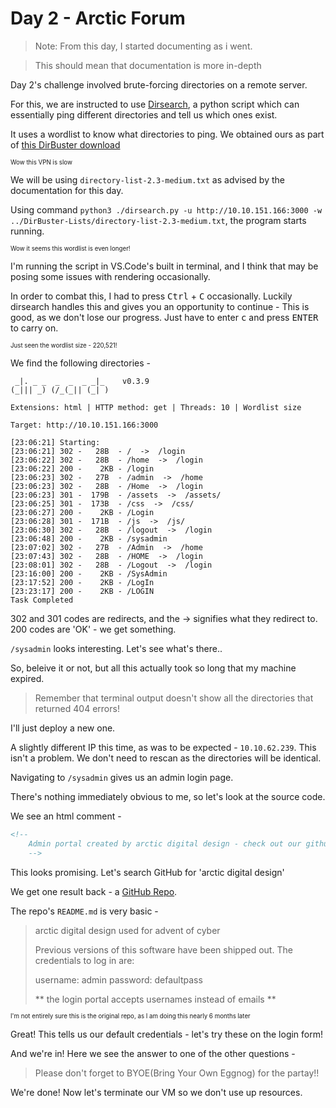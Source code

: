 # Day 2 - Arctic Forum

> Note: From this day, I started documenting as i went.

> This should mean that documentation is more in-depth

Day 2's challenge involved brute-forcing directories on a remote server.

For this, we are instructed to use [Dirsearch](https://github.com/maurosoria/dirsearch), a python script which can essentially ping different directories and tell us which ones exist.

It uses a wordlist to know what directories to ping.
We obtained ours as part of [this DirBuster download](http://downloads.sourceforge.net/dirbuster/DirBuster-Lists.tar.bz2?use_mirror=osdn)

 <sup><sub>Wow this VPN is slow</sub></sup>

We will be using `directory-list-2.3-medium.txt` as advised by the documentation for this day.

Using command
`python3 ./dirsearch.py -u http://10.10.151.166:3000 -w ../DirBuster-Lists/directory-list-2.3-medium.txt`, the program starts running.

 <sup><sub>Wow it seems this wordlist is even longer!</sub></sup>

 I'm running the script in VS.Code's built in terminal, and I think that may be posing some issues with rendering occasionally.

 In order to combat this, I had to press <kbd>Ctrl</kbd> + <kbd>C</kbd> occasionally. Luckily dirsearch handles this and gives you an opportunity to continue - This is good, as we don't lose our progress. Just have to enter <kbd>c</kbd> and press <kbd>ENTER</kbd> to carry on.

 <sup><sub>Just seen the wordlist size - 220,521!</sub></sup>

 We find the following directories - 
 ```
  _|. _ _  _  _  _ _|_    v0.3.9
(_||| _) (/_(_|| (_| )

Extensions: html | HTTP method: get | Threads: 10 | Wordlist size

Target: http://10.10.151.166:3000

[23:06:21] Starting: 
[23:06:21] 302 -   28B  - /  ->  /login
[23:06:22] 302 -   28B  - /home  ->  /login
[23:06:22] 200 -    2KB - /login 
[23:06:23] 302 -   27B  - /admin  ->  /home
[23:06:23] 302 -   28B  - /Home  ->  /login
[23:06:23] 301 -  179B  - /assets  ->  /assets/
[23:06:25] 301 -  173B  - /css  ->  /css/
[23:06:27] 200 -    2KB - /Login
[23:06:28] 301 -  171B  - /js  ->  /js/
[23:06:30] 302 -   28B  - /logout  ->  /login
[23:06:48] 200 -    2KB - /sysadmin
[23:07:02] 302 -   27B  - /Admin  ->  /home
[23:07:43] 302 -   28B  - /HOME  ->  /login
[23:08:01] 302 -   28B  - /Logout  ->  /login
[23:16:00] 200 -    2KB - /SysAdmin      
[23:17:52] 200 -    2KB - /LogIn
[23:23:17] 200 -    2KB - /LOGIN
Task Completed
```

302 and 301 codes are redirects, and the -> signifies what they redirect to.
200 codes are 'OK' - we get something.

`/sysadmin` looks interesting. Let's see what's there..

So, beleive it or not, but all this actually took so long that my machine expired.
> Remember that terminal output doesn't show all the directories that returned 404 errors!

 I'll just deploy a new one.

A slightly different IP this time, as was to be expected - `10.10.62.239`. This isn't a problem. We don't need to rescan as the directories will be identical.

Navigating to `/sysadmin` gives us an admin login page.

There's nothing immediately obvious to me, so let's look at the source code.

We see an html comment - 
```html
<!--
    Admin portal created by arctic digital design - check out our github repo
    -->
```
This looks promising. Let's search GitHub for 'arctic digital design'

We get one result back - a [GitHub Repo](https://github.com/ashu-savani/arctic-digital-design).

The repo's `README.md` is very basic - 
>arctic digital design used for advent of cyber
>
>Previous versions of this software have been shipped out. The credentials to log in are:
>
>username: admin
>password: defaultpass
>
>** the login portal accepts usernames instead of emails **

<sup><sub>I'm not entirely sure this is the original repo, as I am doing this nearly 6 months later</sub></sup>

Great! This tells us our default credentials - let's try these on the login form!

And we're in!
Here we see the answer to one of the other questions -
>Please don't forget to BYOE(Bring Your Own Eggnog) for the partay!!

We're done! Now let's terminate our VM so we don't use up resources.
